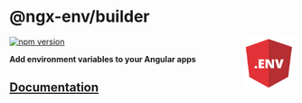 # @ngx-env/builder

<img src="./logo.png" alt="dotenv" width="90px" align="right" />

[![npm version](https://badge.fury.io/js/%40ngx-env%2Fcli.svg)](https://www.npmjs.com/package/@ngx-env/builder)

**Add environment variables to your Angular apps**

## [Documentation](https://github.com/chihab/ngx-env)
